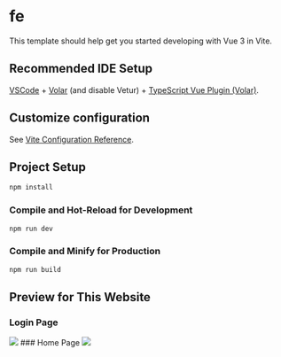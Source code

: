 # fe

This template should help get you started developing with Vue 3 in Vite.

## Recommended IDE Setup

[VSCode](https://code.visualstudio.com/) + [Volar](https://marketplace.visualstudio.com/items?itemName=Vue.volar) (and disable Vetur) + [TypeScript Vue Plugin (Volar)](https://marketplace.visualstudio.com/items?itemName=Vue.vscode-typescript-vue-plugin).

## Customize configuration

See [Vite Configuration Reference](https://vitejs.dev/config/).

## Project Setup

```sh
npm install
```

### Compile and Hot-Reload for Development

```sh
npm run dev
```

### Compile and Minify for Production

```sh
npm run build
```



## Preview for This Website
### Login Page
  <img src="https://github.com/IhtishamTac/RepoImage/blob/main/Facegram/login-page.png">
### Home Page 
  <img src="https://github.com/IhtishamTac/RepoImage/blob/main/Facegram/homepage.png">
